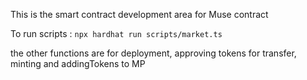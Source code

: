 This is the smart contract development area for Muse contract

To run scripts : `npx hardhat run scripts/market.ts`

the other functions are for deployment, approving tokens for transfer, minting and addingTokens to MP

